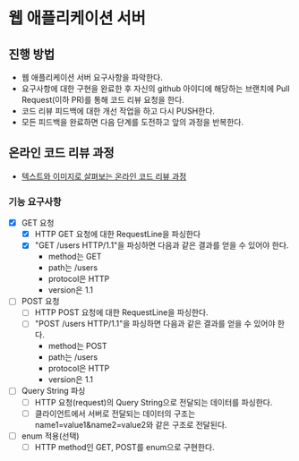 # 웹 애플리케이션 서버
## 진행 방법
* 웹 애플리케이션 서버 요구사항을 파악한다.
* 요구사항에 대한 구현을 완료한 후 자신의 github 아이디에 해당하는 브랜치에 Pull Request(이하 PR)를 통해 코드 리뷰 요청을 한다.
* 코드 리뷰 피드백에 대한 개선 작업을 하고 다시 PUSH한다.
* 모든 피드백을 완료하면 다음 단계를 도전하고 앞의 과정을 반복한다.

## 온라인 코드 리뷰 과정
* [텍스트와 이미지로 살펴보는 온라인 코드 리뷰 과정](https://github.com/next-step/nextstep-docs/tree/master/codereview)

### 기능 요구사항
- [X] GET 요청
  - [X] HTTP GET 요청에 대한 RequestLine을 파싱한다
  - [X]  "GET /users HTTP/1.1"을 파싱하면 다음과 같은 결과를 얻을 수 있어야 한다.
      - method는 GET
      - path는 /users
      - protocol은 HTTP
      - version은 1.1
- [ ] POST 요청
  - [ ] HTTP POST 요청에 대한 RequestLine을 파싱한다.
  - [ ] "POST /users HTTP/1.1"을 파싱하면 다음과 같은 결과를 얻을 수 있어야 한다.
    - method는 POST
    - path는 /users
    - protocol은 HTTP
    - version은 1.1
- [ ] Query String 파싱
  - [ ] HTTP 요청(request)의 Query String으로 전달되는 데이터를 파싱한다.
  - [ ] 클라이언트에서 서버로 전달되는 데이터의 구조는 name1=value1&name2=value2와 같은 구조로 전달된다.
- [ ] enum 적용(선택)
  - [ ] HTTP method인 GET, POST를 enum으로 구현한다.